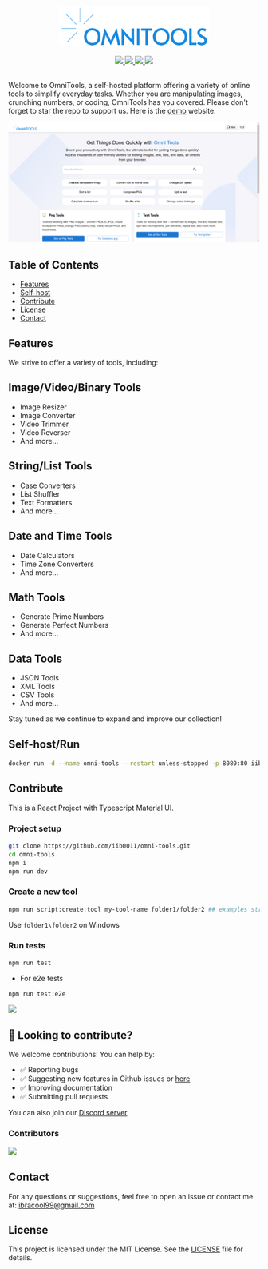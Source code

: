<p align="center">
        <img src="src/assets/logo.png" width="300" />
        <br /><br />
        <a href="https://github.com/iib0011/omni-tools/releases">
          <img src="https://img.shields.io/badge/version-0.1.0-blue?style=for-the-badge" />
        </a>
        <a href="https://hub.docker.com/r/iib0011/omni-tools">
          <img src="https://img.shields.io/docker/pulls/iib0011/omni-tools?style=for-the-badge&logo=docker" />
        </a>
        <a href="https://github.com/iib0011">
          <img src="https://img.shields.io/github/stars/iib0011/omni-tools?style=for-the-badge&logo=github" />
        </a>
        <a href="https://github.com/iib0011/omni-tools/blob/main/LICENSE">
          <img src="https://img.shields.io/github/license/iib0011/omni-tools?style=for-the-badge" />
        </a>
     <!--
        <a href="https://discord.gg/SDbbn3hT4b">
          <img src="https://img.shields.io/discord/1342971141823664179?label=Discord&style=for-the-badge" />
        </a>
     -->
        <br /><br />
</p>

[//]: # ([![Docker Pulls]&#40;https://img.shields.io/docker/pulls/iib0011/omni-tools&#41;]&#40;https://hub.docker.com/r/iib0011/omni-tools&#41;)

Welcome to OmniTools, a self-hosted platform offering a variety of online tools to simplify everyday tasks.
Whether you are manipulating images, crunching numbers, or
coding, OmniTools has you covered. Please don't forget to star the
repo to support us.
Here is the [demo](https://omnitools.netlify.app/) website.

![img.png](img.png)

## Table of Contents

- [Features](#features)
- [Self-host](#self-hostrun)
- [Contribute](#contribute)
- [License](#license)
- [Contact](#contact)

## Features

We strive to offer a variety of tools, including:

## **Image/Video/Binary Tools**

- Image Resizer
- Image Converter
- Video Trimmer
- Video Reverser
- And more...

## **String/List Tools**

- Case Converters
- List Shuffler
- Text Formatters
- And more...

## **Date and Time Tools**

- Date Calculators
- Time Zone Converters
- And more...

## **Math Tools**

- Generate Prime Numbers
- Generate Perfect Numbers
- And more...

## **Data Tools**

- JSON Tools
- XML Tools
- CSV Tools
- And more...

Stay tuned as we continue to expand and improve our collection!

## Self-host/Run

```bash
docker run -d --name omni-tools --restart unless-stopped -p 8080:80 iib0011/omni-tools:latest
```

## Contribute

This is a React Project with Typescript Material UI.

### Project setup

```bash
git clone https://github.com/iib0011/omni-tools.git
cd omni-tools
npm i
npm run dev
```

### Create a new tool

```bash
npm run script:create:tool my-tool-name folder1/folder2 ## examples string/join or image/png/compress
```

Use `folder1\folder2` on Windows

### Run tests

```bash
npm run test
```

- For e2e tests

```bash
npm run test:e2e
```

<img src="https://api.star-history.com/svg?repos=iib0011/omni-tools&type=Date"/>

## 🤝 Looking to contribute?

We welcome contributions! You can help by:

- ✅ Reporting bugs
- ✅ Suggesting new features in Github issues or [here](https://tally.so/r/nrkkx2)
- ✅ Improving documentation
- ✅ Submitting pull requests

You can also join our [Discord server](https://discord.gg/SDbbn3hT4b)

### Contributors

<a href="https://github.com/iib0011/omni-tools/graphs/contributors">
  <img src="https://contrib.rocks/image?repo=iib0011/omni-tools" />
</a>

## Contact

For any questions or suggestions, feel free to open an issue or contact me at:
[ibracool99@gmail.com](mailto:ibracool99@gmail.com)

## License

This project is licensed under the MIT License. See the [LICENSE](LICENSE) file for details.
